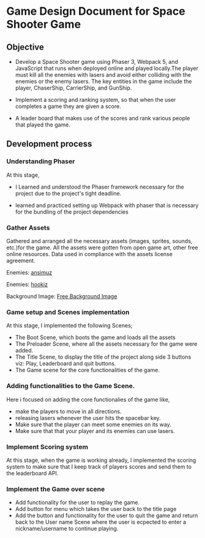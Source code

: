 # Game Design Document for Space Shooter Game 

## Objective

* Develop a Space Shooter game using Phaser 3, Webpack 5, and JavaScript that runs when deployed online and played locally.The player must kill all the enemies with lasers and avoid either colliding with the enemies or the enemy lasers. The key entities in the game include the player, ChaserShip, CarrierShip, and GunShip.

* Implement a scoring  and ranking system, so that when the user completes a game they are given a score.
* A leader board that makes use of the scores and rank various people that played the game.

## Development process

 ### Understanding Phaser
  At this stage, 
  * I Learned and understood the Phaser framework necessary for the project due to the project's tight deadline.

  * learned and practiced setting up Webpack with phaser that is necessary for the bundling of the project dependencies


 ### Gather Assets

 Gathered and arranged all the necessary assets (images, sprites, sounds, etc.)for the game. All the assets were gotten from open game art, other free online resources. Data used in compliance with the assets license agreement.

 Enemies: [ansimuz](https://opengameart.org/content/space-ship-shooter-pixel-art-assets) 

Enemies: [hookiz](https://opengameart.org/content/ship-space-0)


Background Image: [Free Background Image](https://wallpaperaccess.com/full-military-battle)

### Game setup and Scenes implementation

At this stage, I implemented the following Scenes;

* The Boot Scene, which boots the game and loads all the assets
* The Preloader Scene, where all the assets necessary for the game were added.
* The Title Scene, to display the title of the project along side 3 buttons viz: Play, Leaderboard and quit buttons.
* The Game scene for the core functionalities of the game.

### Adding functionalities to the Game Scene.
Here i focused on adding the core functionalies of the game like,
- make the players to move in all directions.
- releasing lasers whenever the user hits the spacebar key.
- Make sure that the player can meet some enemies on its way.
- Make sure that that your player and its enemies can use lasers.

### Implement Scoring system

At this stage, when the game is working already, I implemented the scoring system to make sure that I keep track of players scores and send them to the leaderboard API.

### Implement the Game over scene
* Add functionality for the user to replay the game.
* Add button for menu which takes the user back to the title page
* Add the button and functionality for the user to quit the game and return back to the User name Scene where the user is ecpected to enter a nickname/username to continue playing.